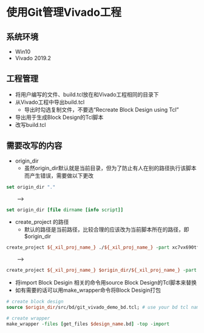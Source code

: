 # 使用Git管理Vivado工程
## 系统环境
 - Win10
 - Vivado 2019.2
## 工程管理
 - 将用户编写的文件、build.tcl放在和Vivado工程相同的目录下
 - 从Vivado工程中导出build.tcl
   - 导出时勾选复制文件，不要选“Recreate Block Design using Tcl”
 - 导出用于生成Block Design的Tcl脚本
 - 改写build.tcl

## 需要改写的内容
 - origin_dir
   - 虽然origin_dir默认就是当前目录，但为了防止有人在别的路径执行该脚本而产生错误，需要做以下更改
```tcl
set origin_dir "."
```
&emsp;&emsp;-->
```tcl
set origin_dir [file dirname [info script]]
```
 - create_project 的路径
   - 默认的路径是当前路径，比较合理的应该改为当前脚本所在的路径，即$origin_dir
```tcl
create_project ${_xil_proj_name_} ./${_xil_proj_name_} -part xc7vx690tffg1927-2
```
&emsp;&emsp;-->
```tcl
create_project ${_xil_proj_name_} $origin_dir/${_xil_proj_name_} -part xc7vx690tffg1927-2
```
 - 将import Block Desigin 相关的命令用source Block Design的Tcl脚本来替换
 - 如有需要的话可以用make_wrapper命令将Block Desigin打包


```tcl
# create block design
source $origin_dir/src/bd/git_vivado_demo_bd.tcl; # use your bd tcl name

# create wrapper
make_wrapper -files [get_files $design_name.bd] -top -import
```
